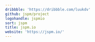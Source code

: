 ```yaml
---
dribbble: 'https://dribbble.com/luukdv'
github: jspm/project
logohandle: jspmio
sort: jspm
title: jspm.io
website: 'https://jspm.io/'
---
```

